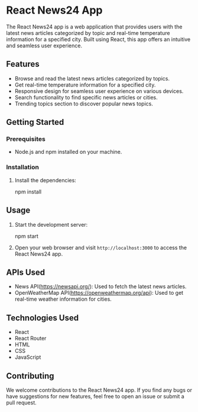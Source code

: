 
# React News24 App

The React News24 app is a web application that provides users with the latest news articles categorized by topic and real-time temperature information for a specified city. Built using React, this app offers an intuitive and seamless user experience.

## Features

- Browse and read the latest news articles categorized by topics.
- Get real-time temperature information for a specified city.
- Responsive design for seamless user experience on various devices.
- Search functionality to find specific news articles or cities.
- Trending topics section to discover popular news topics.
  
## Getting Started

### Prerequisites

- Node.js and npm installed on your machine.

### Installation

1. Install the dependencies:

   npm install

## Usage

1. Start the development server:

   npm start

2. Open your web browser and visit `http://localhost:3000` to access the React News24 app.

## APIs Used

- News API(https://newsapi.org/): Used to fetch the latest news articles.
- OpenWeatherMap API(https://openweathermap.org/api): Used to get real-time weather information for cities.

## Technologies Used

- React
- React Router
- HTML
- CSS
- JavaScript

## Contributing

We welcome contributions to the React News24 app. If you find any bugs or have suggestions for new features, feel free to open an issue or submit a pull request.


